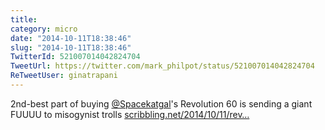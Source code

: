 ```yaml
---
title: 
category: micro
date: "2014-10-11T18:38:46"
slug: "2014-10-11T18:38:46"
TwitterId: 521007014042824704
TweetUrl: https://twitter.com/mark_philpot/status/521007014042824704
ReTweetUser: ginatrapani
---
```


<i class="fa fa-retweet" aria-hidden="true"></i> 2nd-best part of buying [@Spacekatgal](https://twitter.com/Spacekatgal)'s Revolution 60 is sending a giant FUUUU to misogynist trolls [scribbling.net/2014/10/11/rev…](http://scribbling.net/2014/10/11/revolution-60/)